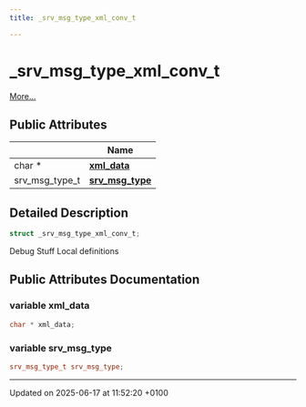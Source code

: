 ```yaml
---
title: _srv_msg_type_xml_conv_t

---
```


# _srv_msg_type_xml_conv_t



 [More...](#detailed-description)

## Public Attributes

|                | Name           |
| -------------- | -------------- |
| char * | **[xml_data](struct__srv__msg__type__xml__conv__t.md#variable-xml-data)**  |
| srv_msg_type_t | **[srv_msg_type](struct__srv__msg__type__xml__conv__t.md#variable-srv-msg-type)**  |

## Detailed Description

```cpp
struct _srv_msg_type_xml_conv_t;
```


Debug Stuff Local definitions 

## Public Attributes Documentation

### variable xml_data

```cpp
char * xml_data;
```


### variable srv_msg_type

```cpp
srv_msg_type_t srv_msg_type;
```


-------------------------------

Updated on 2025-06-17 at 11:52:20 +0100
